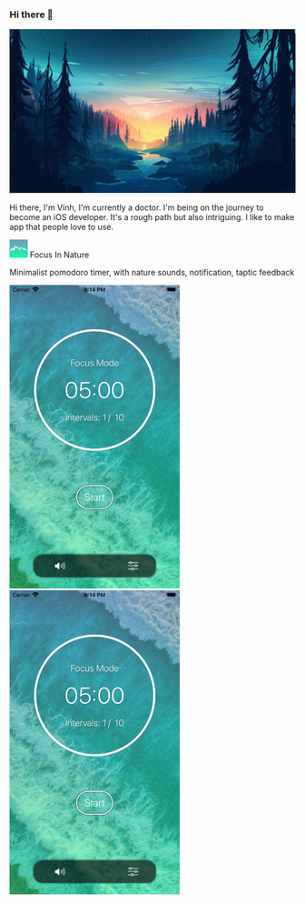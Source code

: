 ### Hi there 🤔

<img src="Images/bigheadimage.jpg" width="1344" > 

Hi there, I'm Vinh, I'm currently a doctor. I'm being on the journey to become an iOS developer. It's a rough path but also intriguing.  I like to make app that people love to use.

<img src="Images/icon_60pt@3x.png" width="32" >  Focus In Nature

Minimalist pomodoro timer, with nature sounds, notification, taptic feedback

<img src="Images/appscreen.jpg" width="300" >&nbsp;&nbsp;&nbsp;&nbsp;&nbsp;<img src="Images/appscreen.jpg" width="300" >


